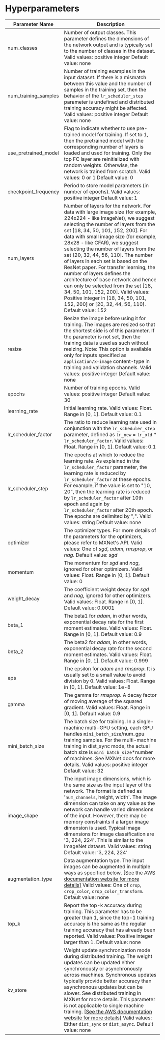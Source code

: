 # Hyperparameters<a name="IC-Hyperparameter"></a>


| Parameter Name | Description | 
| --- | --- | 
| num\_classes | Number of output classes\. This parameter defines the dimensions of the network output and is typically set to the number of classes in the dataset\. Valid values: positive integer Default value: none  | 
| num\_training\_samples | Number of training examples in the input dataset\. If there is a mismatch between this value and the number of samples in the training set, then the behavior of the `lr_scheduler_step` parameter is undefined and distributed training accuracy might be affected\. Valid values: positive integer Default value: none  | 
| use\_pretrained\_model | Flag to indicate whether to use pre\-trained model for training\. If set to 1, then the pretrained model with the corresponding number of layers is loaded and used for training\. Only the top FC layer are reinitialized with random weights\. Otherwise, the network is trained from scratch\. Valid values: 0 or 1 Default value: 0 | 
| checkpoint\_frequency | Period to store model parameters \(in number of epochs\)\. Valid values: positive integer Default value: 1 | 
| num\_layers | Number of layers for the network\. For data with large image size \(for example, 224x224 \- like ImageNet\), we suggest selecting the number of layers from the set \[18, 34, 50, 101, 152, 200\]\. For data with small image size \(for example, 28x28 \- like CFAR\), we suggest selecting the number of layers from the set \[20, 32, 44, 56, 110\]\. The number of layers in each set is based on the ResNet paper\. For transfer learning, the number of layers defines the architecture of base network and hence can only be selected from the set \[18, 34, 50, 101, 152, 200\]\. Valid values: Positive integer in \[18, 34, 50, 101, 152, 200\] or \[20, 32, 44, 56, 110\]\. Default value: 152 | 
| resize | Resize the image before using it for training\. The images are resized so that the shortest side is of this parameter\. If the parameter is not set, then the training data is used as such without resizing\. Note: This option is available only for inputs specified as `application/x-image` content\-type in training and validation channels\. Valid values: positive integer Default value: none  | 
| epochs | Number of training epochs\. Valid values: positive integer Default value: 30 | 
| learning\_rate | Initial learning rate\. Valid values: Float\. Range in \[0, 1\]\. Default value: 0\.1 | 
| lr\_scheduler\_factor | The ratio to reduce learning rate used in conjunction with the `lr_scheduler_step` parameter, defined as `lr_new` = `lr_old` \* `lr_scheduler_factor`\. Valid values: Float\. Range in \[0, 1\]\. Default value: 0\.1 | 
| lr\_scheduler\_step | The epochs at which to reduce the learning rate\. As explained in the `lr_scheduler_factor` parameter, the learning rate is reduced by `lr_scheduler_factor` at these epochs\. For example, if the value is set to "10, 20", then the learning rate is reduced by `lr_scheduler_factor` after 10th epoch and again by `lr_scheduler_factor` after 20th epoch\. The epochs are delimited by ","\. Valid values: string Default value: none | 
| optimizer | The optimizer types\. For more details of the parameters for the optimizers, please refer to MXNet's API\. Valid values: One of *sgd*, *adam*, *rmsprop*, or *nag*\. Default value: *sgd* | 
| momentum | The momentum for *sgd* and *nag*, ignored for other optimizers\. Valid values: Float\. Range in \[0, 1\]\. Default value: 0 | 
| weight\_decay | The coefficient weight decay for *sgd* and *nag*, ignored for other optimizers\. Valid values: Float\. Range in \[0, 1\]\. Default value: 0\.0001 | 
| beta\_1 | The beta1 for *adam*, in other words, exponential decay rate for the first moment estimates\. Valid values: Float\. Range in \[0, 1\]\. Default value: 0\.9 | 
| beta\_2 | The beta2 for *adam*, in other words, exponential decay rate for the second moment estimates\. Valid values: Float\. Range in \[0, 1\]\. Default value: 0\.999 | 
| eps | The epsilon for *adam* and *rmsprop*\. It is usually set to a small value to avoid division by 0\. Valid values: Float\. Range in \[0, 1\]\. Default value: 1e\-8 | 
| gamma | The gamma for *rmsprop*\. A decay factor of moving average of the squared gradient\. Valid values: Float\. Range in \[0, 1\]\. Default value: 0\.9 | 
| mini\_batch\_size | The batch size for training\. In a single\-machine multi\-GPU setting, each GPU handles `mini_batch_size`/num\_gpu training samples\. For the multi\-machine training in dist\_sync mode, the actual batch size is `mini_batch_size`\*number of machines\. See MXNet docs for more details\. Valid values: positive integer Default value: 32 | 
| image\_shape | The input image dimensions, which is the same size as the input layer of the network\. The format is defined as '`num_channels`, height, width'\. The image dimension can take on any value as the network can handle varied dimensions of the input\. However, there may be memory constraints if a larger image dimension is used\. Typical image dimensions for image classification are '3, 224, 224'\. This is similar to the ImageNet dataset\. Valid values: string Default value: ‘3, 224, 224’ | 
| augmentation\_type |  Data augmentation type\. The input images can be augmented in multiple ways as specified below\. [\[See the AWS documentation website for more details\]](http://docs.aws.amazon.com/sagemaker/latest/dg/IC-Hyperparameter.html) Valid values: One of `crop`, `crop_color`, `crop_color_transform`\. Default value: none  | 
| top\_k | Report the top\-k accuracy during training\. This parameter has to be greater than 1, since the top\-1 training accuracy is the same as the regular training accuracy that has already been reported\. Valid values: Positive integer larger than 1\. Default value: none | 
| kv\_store |  Weight update synchronization mode during distributed training\. The weight updates can be updated either synchronously or asynchronously across machines\. Synchronous updates typically provide better accuracy than asynchronous updates but can be slower\. See distributed training in MXNet for more details\. This parameter is not applicable to single machine training\. [\[See the AWS documentation website for more details\]](http://docs.aws.amazon.com/sagemaker/latest/dg/IC-Hyperparameter.html) Valid values: Either `dist_sync` or `dist_async`\. Default value: none  | 